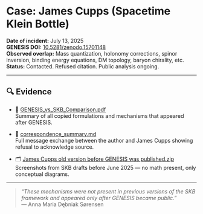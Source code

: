 # Case: James Cupps (Spacetime Klein Bottle)

**Date of incident:** July 13, 2025  
**GENESIS DOI:** [10.5281/zenodo.15701148](https://doi.org/10.5281/zenodo.15701148)  
**Observed overlap:** Mass quantization, holonomy corrections, spinor inversion, binding energy equations, DM topology, baryon chirality, etc.  
**Status:** Contacted. Refused citation. Public analysis ongoing.

---

## 🔍 Evidence

- 📄 [GENESIS_vs_SKB_Comparison.pdf](./plagiat_James_Cupps_klein_bottle.pdf)  
  Summary of all copied formulations and mechanisms that appeared after GENESIS.

- 🧵 [correspondence_summary.md](./James%20Cupps%20plagiat%20linkedin-20250714093855.pdf)  
  Full message exchange between the author and James Cupps showing refusal to acknowledge source.

- 🗂️ [James Cupps old version before GENESIS was published.zip](./James%20Cupps%20old%20version%20before%20GENESIS%20was%20published.zip)  
  Screenshots from SKB drafts before June 2025 — no math present, only conceptual diagrams.

---

> _“These mechanisms were not present in previous versions of the SKB framework and appeared only after GENESIS became public.”_  
> — Anna Maria Dębniak Sørensen
